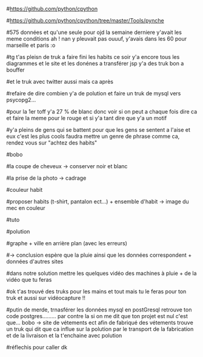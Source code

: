 
#https://github.com/python/cpython

#https://github.com/python/cpython/tree/master/Tools/pynche

#575 données et qu'une seule pour ojd la semaine derniere y'avait les meme conditions ah ! nan y pleuvait pas ouuuf, y'avais dans les 60 pour marseille et paris :o

#tg t'as pleisn de truk a faire fini les habits ce soir y'a encore tous les diagrammes et le site et les donénes a transférer jsp y'a des truk bon a bouffer

#et le truk avec twitter aussi mais ca après

#refaire de dire combien y'a de polution et faire un truk de mysql vers psycopg2...


#pour la 1er toff y'a 27 % de blanc donc voir si on peut a chaque fois dire ca et faire la meme pour le rouge et si y'a tant dire que y'a un motif

#y'a pleins de gens qui se battent pour que les gens se sentent a l'aise et eux c'est les plus cools faudra mettre un genre de phrase comme ca, rendez vous sur "achtez des habits"



#bobo

#la coupe de cheveux -> conserver noir et blanc

#la prise de la photo -> cadrage

#couleur habit

#proposer habits (t-shirt, pantalon ect...) + ensemble d'habit -> image du mec en couleur

#tuto


#polution

#graphe + ville en arrière plan (avec les erreurs) 

  #-> conclusion espère que la pluie ainsi que les données correspondent + données d'autres sites
  
#dans notre solution mettre les quelques vidéo des machines à pluie + de la vidéo que tu feras

#ok t'as trouvé des truks pour les mains et tout mais tu le  feras pour ton truk et aussi sur vidéocapture !!

#putin de merde, trnasférer les données mysql en postGresql retrouve ton code postgres......... par contre la si on me dit que ton projet est nul c'est que... bobo -> site de vétements ect afin de fabriqué des vétements trouve un truk qui dit que ca influe sur la polution par le transport de la fabrication et de la livraison et la t'enchaine avec polution

#réflechis pour caller dk
